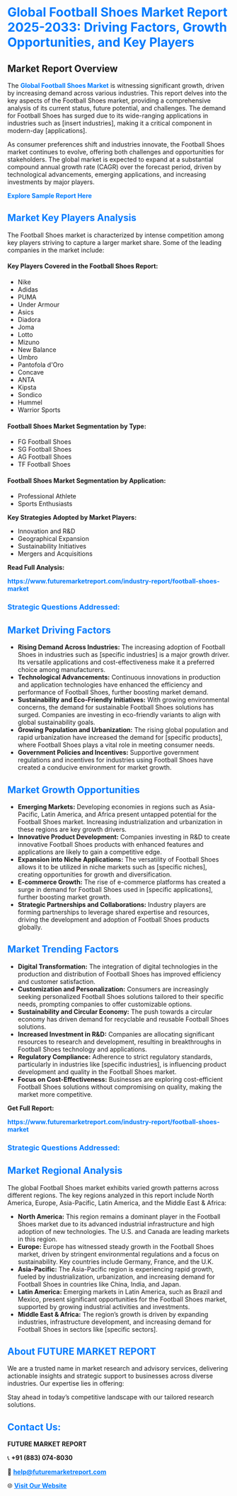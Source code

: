 <h1 style="color: #007BFF;">Global Football Shoes Market Report 2025-2033: Driving Factors, Growth Opportunities, and Key Players</h1>

<section id="overview">
<h2>Market Report Overview</h2>
<p>The <a href="https://www.futuremarketreport.com/industry-report/football-shoes-market" style="color: #007BFF; text-decoration: none;"><strong>Global Football Shoes Market</strong></a> is witnessing significant growth, driven by increasing demand across various industries. This report delves into the key aspects of the Football Shoes market, providing a comprehensive analysis of its current status, future potential, and challenges. The demand for Football Shoes has surged due to its wide-ranging applications in industries such as [insert industries], making it a critical component in modern-day [applications].</p>
<p>As consumer preferences shift and industries innovate, the Football Shoes market continues to evolve, offering both challenges and opportunities for stakeholders. The global market is expected to expand at a substantial compound annual growth rate (CAGR) over the forecast period, driven by technological advancements, emerging applications, and increasing investments by major players.</p>
</section>

<section id="overview">
<p><a href="https://www.futuremarketreport.com/request-sample/reportId=107891" style="color: #007BFF; text-decoration: none;"><strong>Explore Sample Report Here</strong></a></p>
</section>

<section id="key-players">
<h2 style="color: #007BFF;">Market Key Players Analysis</h2>
<p>The Football Shoes market is characterized by intense competition among key players striving to capture a larger market share. Some of the leading companies in the market include:</p>
<h4>Key Players Covered in the Football Shoes Report:</h4>
<ul><li>Nike</li><li>Adidas</li><li>PUMA</li><li>Under Armour</li><li>Asics</li><li>Diadora</li><li>Joma</li><li>Lotto</li><li>Mizuno</li><li>New Balance</li><li>Umbro</li><li>Pantofola d&#039;Oro</li><li>Concave</li><li>ANTA</li><li>Kipsta</li><li>Sondico</li><li>Hummel</li><li>Warrior Sports</li></ul>
<h4>Football Shoes Market Segmentation by Type:</h4>
<ul><li>FG Football Shoes</li><li>SG Football Shoes</li><li>AG Football Shoes</li><li>TF Football Shoes</li></ul>

<h4>Football Shoes Market Segmentation by Application:</h4>
<ul><li>Professional Athlete</li><li>Sports Enthusiasts</li></ul>
<p><strong>Key Strategies Adopted by Market Players:</strong></p>
<ul>
<li>Innovation and R&D</li>
<li>Geographical Expansion</li>
<li>Sustainability Initiatives</li>
<li>Mergers and Acquisitions</li>
</ul>
</section>

<section>
<p><strong>Read Full Analysis: </strong></p><a href="https://www.futuremarketreport.com/industry-report/football-shoes-market" style="color: #007BFF; text-decoration: none;"><strong>https://www.futuremarketreport.com/industry-report/football-shoes-market</strong></a>
<h3 style="color: #007BFF;">Strategic Questions Addressed:</h3>
</section>

<section id="driving-factors">
<h2 style="color: #007BFF;">Market Driving Factors</h2>
<ul>
<li><strong>Rising Demand Across Industries:</strong> The increasing adoption of Football Shoes in industries such as [specific industries] is a major growth driver. Its versatile applications and cost-effectiveness make it a preferred choice among manufacturers.</li>
<li><strong>Technological Advancements:</strong> Continuous innovations in production and application technologies have enhanced the efficiency and performance of Football Shoes, further boosting market demand.</li>
<li><strong>Sustainability and Eco-Friendly Initiatives:</strong> With growing environmental concerns, the demand for sustainable Football Shoes solutions has surged. Companies are investing in eco-friendly variants to align with global sustainability goals.</li>
<li><strong>Growing Population and Urbanization:</strong> The rising global population and rapid urbanization have increased the demand for [specific products], where Football Shoes plays a vital role in meeting consumer needs.</li>
<li><strong>Government Policies and Incentives:</strong> Supportive government regulations and incentives for industries using Football Shoes have created a conducive environment for market growth.</li>
</ul>
</section>

<section id="growth-opportunities">
<h2 style="color: #007BFF;">Market Growth Opportunities</h2>
<ul>
<li><strong>Emerging Markets:</strong> Developing economies in regions such as Asia-Pacific, Latin America, and Africa present untapped potential for the Football Shoes market. Increasing industrialization and urbanization in these regions are key growth drivers.</li>
<li><strong>Innovative Product Development:</strong> Companies investing in R&D to create innovative Football Shoes products with enhanced features and applications are likely to gain a competitive edge.</li>
<li><strong>Expansion into Niche Applications:</strong> The versatility of Football Shoes allows it to be utilized in niche markets such as [specific niches], creating opportunities for growth and diversification.</li>
<li><strong>E-commerce Growth:</strong> The rise of e-commerce platforms has created a surge in demand for Football Shoes used in [specific applications], further boosting market growth.</li>
<li><strong>Strategic Partnerships and Collaborations:</strong> Industry players are forming partnerships to leverage shared expertise and resources, driving the development and adoption of Football Shoes products globally.</li>
</ul>
</section>

<section id="trending-factors">
<h2 style="color: #007BFF;">Market Trending Factors</h2>
<ul>
<li><strong>Digital Transformation:</strong> The integration of digital technologies in the production and distribution of Football Shoes has improved efficiency and customer satisfaction.</li>
<li><strong>Customization and Personalization:</strong> Consumers are increasingly seeking personalized Football Shoes solutions tailored to their specific needs, prompting companies to offer customizable options.</li>
<li><strong>Sustainability and Circular Economy:</strong> The push towards a circular economy has driven demand for recyclable and reusable Football Shoes solutions.</li>
<li><strong>Increased Investment in R&D:</strong> Companies are allocating significant resources to research and development, resulting in breakthroughs in Football Shoes technology and applications.</li>
<li><strong>Regulatory Compliance:</strong> Adherence to strict regulatory standards, particularly in industries like [specific industries], is influencing product development and quality in the Football Shoes market.</li>
<li><strong>Focus on Cost-Effectiveness:</strong> Businesses are exploring cost-efficient Football Shoes solutions without compromising on quality, making the market more competitive.</li>
</ul>
</section>

<section>
<p><strong>Get Full Report: </strong></p><a href="https://www.futuremarketreport.com/industry-report/football-shoes-market" style="color: #007BFF; text-decoration: none;"><strong>https://www.futuremarketreport.com/industry-report/football-shoes-market</strong></a>
<h3 style="color: #007BFF;">Strategic Questions Addressed:</h3>
</section>


<section id="regional-analysis">
<h2 style="color: #007BFF;">Market Regional Analysis</h2>
<p>The global Football Shoes market exhibits varied growth patterns across different regions. The key regions analyzed in this report include North America, Europe, Asia-Pacific, Latin America, and the Middle East & Africa:</p>
<ul>
<li><strong>North America:</strong> This region remains a dominant player in the Football Shoes market due to its advanced industrial infrastructure and high adoption of new technologies. The U.S. and Canada are leading markets in this region.</li>
<li><strong>Europe:</strong> Europe has witnessed steady growth in the Football Shoes market, driven by stringent environmental regulations and a focus on sustainability. Key countries include Germany, France, and the U.K.</li>
<li><strong>Asia-Pacific:</strong> The Asia-Pacific region is experiencing rapid growth, fueled by industrialization, urbanization, and increasing demand for Football Shoes in countries like China, India, and Japan.</li>
<li><strong>Latin America:</strong> Emerging markets in Latin America, such as Brazil and Mexico, present significant opportunities for the Football Shoes market, supported by growing industrial activities and investments.</li>
<li><strong>Middle East & Africa:</strong> The region’s growth is driven by expanding industries, infrastructure development, and increasing demand for Football Shoes in sectors like [specific sectors].</li>
</ul>
</section>

<footer>
<h2 style="color: #007BFF;">About FUTURE MARKET REPORT</h2>
<p>We are a trusted name in market research and advisory services, delivering actionable insights and strategic support to businesses across diverse industries. Our expertise lies in offering:</p>

<p>Stay ahead in today’s competitive landscape with our tailored research solutions.</p>

<h2 style="color: #007BFF;">Contact Us:</h2>
<p><strong>FUTURE MARKET REPORT</strong></p>
<p>📞 <strong>+91 (883) 074-8030</strong></p>
<p>📧 <strong><a href="mailto:help@futuremarketreport.com" style="color: #007BFF;">help@futuremarketreport.com</a></strong></p>
<p>🌐 <strong><a href="https://www.futuremarketreport.com/" style="color: #007BFF;">Visit Our Website</a></strong></p>
</footer>